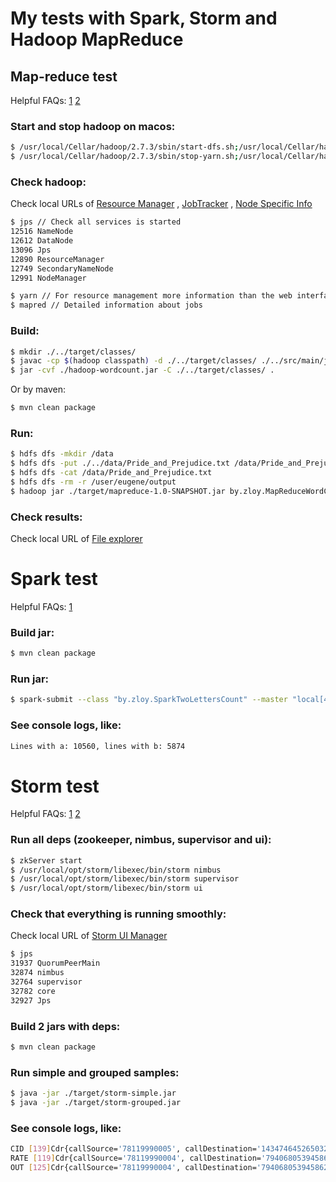 My tests with Spark, Storm and Hadoop MapReduce
============

## Map-reduce test

Helpful FAQs:
[1](https://hadoop.apache.org/docs/r1.2.1/mapred_tutorial.html#Example%3A+WordCount+v1.0)
[2](https://dtflaneur.wordpress.com/2015/10/02/installing-hadoop-on-mac-osx-el-capitan/)

### Start and stop hadoop on macos:
~~~ bash
$ /usr/local/Cellar/hadoop/2.7.3/sbin/start-dfs.sh;/usr/local/Cellar/hadoop/2.7.3/sbin/start-yarn.sh
$ /usr/local/Cellar/hadoop/2.7.3/sbin/stop-yarn.sh;/usr/local/Cellar/hadoop/2.7.3/sbin/stop-dfs.sh
~~~

### Check hadoop:
Check local URLs of
[Resource Manager](http://localhost:50070) ,
[JobTracker](http://localhost:8088/) ,
[Node Specific Info](http://localhost:8042/)

~~~ bash
$ jps // Check all services is started
12516 NameNode
12612 DataNode
13096 Jps
12890 ResourceManager
12749 SecondaryNameNode
12991 NodeManager
~~~
~~~ bash
$ yarn // For resource management more information than the web interface
$ mapred // Detailed information about jobs
~~~

### Build:
~~~ bash
$ mkdir ./../target/classes/
$ javac -cp $(hadoop classpath) -d ./../target/classes/ ./../src/main/java/by/zloy/MapReduceWordCount.java
$ jar -cvf ./hadoop-wordcount.jar -C ./../target/classes/ .
~~~
Or by maven:
~~~ bash
$ mvn clean package
~~~

### Run:
~~~ bash
$ hdfs dfs -mkdir /data
$ hdfs dfs -put ./../data/Pride_and_Prejudice.txt /data/Pride_and_Prejudice.txt
$ hdfs dfs -cat /data/Pride_and_Prejudice.txt
$ hdfs dfs -rm -r /user/eugene/output
$ hadoop jar ./target/mapreduce-1.0-SNAPSHOT.jar by.zloy.MapReduceWordCount /data/Pride_and_Prejudice.txt output
~~~

### Check results:
Check local URL of [File explorer](http://localhost:50070/explorer.html#/user/eugene/output)

# Spark test

Helpful FAQs:
[1](http://spark.apache.org/docs/latest/quick-start.html)

### Build jar:
~~~ bash
$ mvn clean package
~~~

### Run jar:
~~~ bash
$ spark-submit --class "by.zloy.SparkTwoLettersCount" --master "local[4]" ./target/spark-1.0-SNAPSHOT.jar
~~~

### See console logs, like:
~~~ bash
Lines with a: 10560, lines with b: 5874
~~~

# Storm test

Helpful FAQs:
[1](http://www.javahabit.com/2015/12/26/how-to-set-up-apache-storm-on-mac-using-brew/)
[2](https://habrahabr.ru/post/186208/)

### Run all deps (zookeeper, nimbus, supervisor and ui):
~~~ bash
$ zkServer start
$ /usr/local/opt/storm/libexec/bin/storm nimbus
$ /usr/local/opt/storm/libexec/bin/storm supervisor
$ /usr/local/opt/storm/libexec/bin/storm ui
~~~

### Check that everything is running smoothly:
Check local URL of [Storm UI Manager](http://localhost:8772/index.html)

~~~ bash
$ jps
31937 QuorumPeerMain
32874 nimbus
32764 supervisor
32782 core
32927 Jps
~~~

### Build 2 jars with deps:
~~~ bash
$ mvn clean package
~~~

### Run simple and grouped samples:
~~~ bash
$ java -jar ./target/storm-simple.jar
$ java -jar ./target/storm-grouped.jar
~~~

### See console logs, like:
~~~ bash
CID [139]Cdr{callSource='78119990005', callDestination='1434746452650327933', callTime=32241, clientId=5, price=0}
RATE [119]Cdr{callSource='78119990004', callDestination='7940680539458623485', callTime=19834, clientId=4, price=1586720}
OUT [125]Cdr{callSource='78119990004', callDestination='7940680539458623485', callTime=19834, clientId=4, price=1586720}
~~~